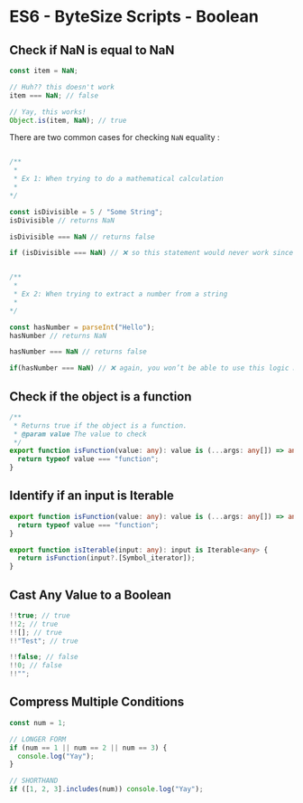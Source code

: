 # ES6 - ByteSize Scripts - Boolean

## Check if NaN is equal to NaN

```ts
const item = NaN;

// Huh?? this doesn't work
item === NaN; // false

// Yay, this works!
Object.is(item, NaN); // true
```

There are two common cases for checking `NaN` equality :

```ts

/**
 *
 * Ex 1: When trying to do a mathematical calculation
 *
*/

const isDivisible = 5 / "Some String";
isDivisible // returns NaN

isDivisible === NaN // returns false

if (isDivisible === NaN) // ❌ so this statement would never work since this will always return false because NaN is never equal to NaN


/**
 *
 * Ex 2: When trying to extract a number from a string
 *
*/

const hasNumber = parseInt("Hello");
hasNumber // returns NaN

hasNumber === NaN // returns false

if(hasNumber === NaN) // ❌ again, you won’t be able to use this logic because this will always return false
```

## Check if the object is a function

```ts
/**
 * Returns true if the object is a function.
 * @param value The value to check
 */
export function isFunction(value: any): value is (...args: any[]) => any {
  return typeof value === "function";
}
```

## Identify if an input is Iterable

```ts
export function isFunction(value: any): value is (...args: any[]) => any {
  return typeof value === "function";
}

export function isIterable(input: any): input is Iterable<any> {
  return isFunction(input?.[Symbol_iterator]);
}
```

## Cast Any Value to a Boolean

```ts
!!true; // true
!!2; // true
!![]; // true
!!"Test"; // true

!!false; // false
!!0; // false
!!"";
```

## Compress Multiple Conditions

```ts
const num = 1;

// LONGER FORM
if (num == 1 || num == 2 || num == 3) {
  console.log("Yay");
}

// SHORTHAND
if ([1, 2, 3].includes(num)) console.log("Yay");
```
